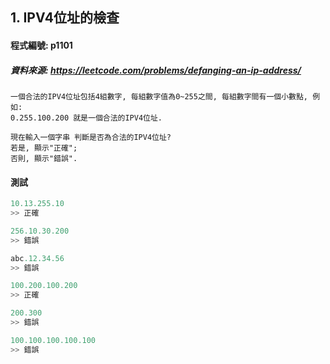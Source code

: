 ## 1. IPV4位址的檢查

#### 程式編號: p1101 <p/>

##### 資料來源: https://leetcode.com/problems/defanging-an-ip-address/
```
一個合法的IPV4位址包括4組數字, 每組數字值為0~255之間, 每組數字間有一個小數點, 例如:
0.255.100.200 就是一個合法的IPV4位址.

現在輸入一個字串 判斷是否為合法的IPV4位址?
若是, 顯示"正確";
否則, 顯示"錯誤".
```

#### 測試
``` python
10.13.255.10
>> 正確

256.10.30.200
>> 錯誤

abc.12.34.56
>> 錯誤

100.200.100.200
>> 正確

200.300
>> 錯誤

100.100.100.100.100
>> 錯誤
```

